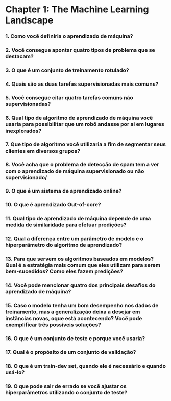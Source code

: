 # **Chapter 1: The Machine Learning Landscape**

### 1. Como você definiria o aprendizado de máquina?

### 2. Você consegue apontar quatro tipos de problema que se destacam?

### 3. O que é um conjunto de treinamento rotulado?

### 4. Quais são as duas tarefas supervisionadas mais comuns?

### 5. Você consegue citar quatro tarefas comuns não supervisionadas?

### 6. Qual tipo de algoritmo de aprendizado de máquina você usaria para possibilitar que um robô andasse por ai em lugares inexplorados?

### 7. Que tipo de algoritmo você utilizaria a fim de segmentar seus clientes em diversos grupos?

### 8. Você acha que o problema de detecção de spam tem a ver com o aprendizado de máquina supervisionado ou não supervisionado/

### 9. O que é um sistema de aprendizado online?

### 10. O que é aprendizado Out-of-core?

### 11. Qual tipo de aprendizado de máquina depende de uma medida de similaridade para efetuar predições?

### 12. Qual a diferença entre um parâmetro de modelo e o hiperparâmetro do algoritmo de aprendizado?

### 13. Para que servem os algoritmos baseados em modelos? Qual é a estratégia mais comum que eles utilizam para serem bem-sucedidos? Como eles fazem predições?

### 14. Você pode mencionar quatro dos principais desafios do aprendizado de máquina?

### 15. Caso o modelo tenha um bom desempenho nos dados de treinamento, mas a generalização deixa a desejar em instâncias novas, oque está acontecendo? Você pode exemplificar três possíveis soluções?

### 16. O que é um conjunto de teste e porque você usaria?

### 17. Qual é o propósito de um conjunto de validação?

### 18. O que é um train-dev set, quando ele é necessário e quando usá-lo?

### 19. O que pode sair de errado se você ajustar os hiperparâmetros utilizando o conjunto de teste?
